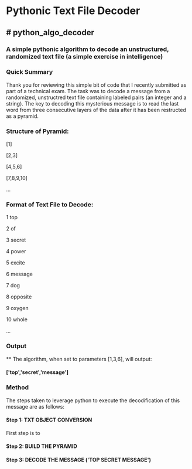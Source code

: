 # Pythonic Text File Decoder
## # python_algo_decoder
### A simple pythonic algorithm to decode an unstructured, randomized text file (a simple exercise in intelligence)

### Quick Summary
Thank you for reviewing this simple bit of code that I recently submitted as part of a technical exam.  The task was to decode a message from a randomized, unstructred text file containing labeled pairs (an integer and a string). The key to decoding this mysterious message is to read the last word from three consecutive layers of the data after it has been restructed as a pyramid.

### Structure of Pyramid:
[1]

[2,3]

[4,5,6]

[7,8,9,10] 

...

### Format of Text File to Decode:
1 top

2 of

3 secret

4 power

5 excite

6 message

7 dog

8 opposite

9 oxygen

10 whole

...

### Output
** The algorithm, when set to parameters [1,3,6], will output:

#### ['top','secret','message']

### Method
The steps taken to leverage python to execute the decodification of this message are as follows:

#### Step 1: TXT OBJECT CONVERSION
First step is to 

#### Step 2: BUILD THE PYRAMID


#### Step 3: DECODE THE MESSAGE ('TOP SECRET MESSAGE')






